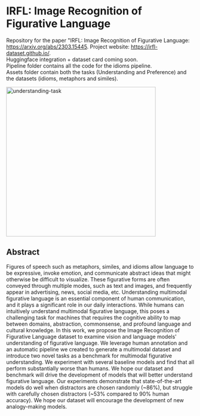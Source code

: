 # IRFL: Image Recognition of Figurative Language 

Repository for the paper "IRFL: Image Recognition of Figurative Language: https://arxiv.org/abs/2303.15445. 
Project website: https://irfl-dataset.github.io/.   
Huggingface integration + dataset card coming soon.   
Pipeline folder contains all the code for the idioms pipeline. <br>
Assets folder contain both the tasks (Understanding and Preference) and the datasets (idioms, metaphors and similes).

<a href="https://imgbb.com/"><img src="https://i.ibb.co/1qS8gRT/understanding-task.jpg" alt="understanding-task" border="0" width="400"></a>

## Abstract
Figures of speech such as metaphors, similes, and idioms allow language to be expressive, invoke emotion, and communicate abstract ideas that might otherwise be difficult to visualize. These figurative forms are often conveyed through multiple modes, such as text and images, and frequently appear in advertising, news, social media, etc. Understanding multimodal figurative language is an essential component of human communication, and it plays a significant role in our daily interactions. While humans can intuitively understand multimodal figurative language, this poses a challenging task for machines that requires the cognitive ability to map between domains, abstraction, commonsense, and profound language and cultural knowledge. In this work, we propose the Image Recognition of Figurative Language dataset to examine vision and language models' understanding of figurative language. We leverage human annotation and an automatic pipeline we created to generate a multimodal dataset and introduce two novel tasks as a benchmark for multimodal figurative understanding. We experiment with several baseline models and find that all perform substantially worse than humans. We hope our dataset and benchmark will drive the development of models that will better understand figurative language.
Our experiments demonstrate that state-of-the-art models do well when distractors are chosen randomly (~86%), but struggle with carefully chosen distractors (~53% compared to 90% human accuracy). We hope our dataset will encourage the development of new analogy-making models.
